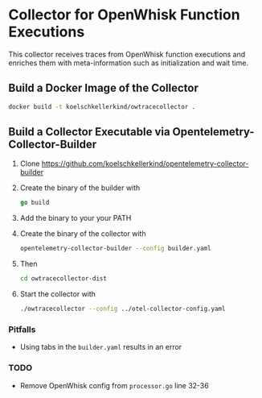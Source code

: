 # Collector for OpenWhisk Function Executions

This collector receives traces from OpenWhisk function executions and enriches them with meta-information such as initialization and wait time.

## Build a Docker Image of the Collector

```bash
docker build -t koelschkellerkind/owtracecollector .
```

## Build a Collector Executable via Opentelemetry-Collector-Builder

1. Clone <https://github.com/koelschkellerkind/opentelemetry-collector-builder>
2. Create the binary of the builder with

    ```go
    go build
    ```

3. Add the binary to your your PATH

4. Create the binary of the collector with

    ```bash
    opentelemetry-collector-builder --config builder.yaml
    ```

5. Then

    ```bash
    cd owtracecollector-dist
    ```

6. Start the collector with

    ```bash
    ./owtracecollector --config ../otel-collector-config.yaml  
    ```

### Pitfalls

* Using tabs in the `builder.yaml` results in an error

### TODO

* Remove OpenWhisk config from `processor.go` line 32-36
